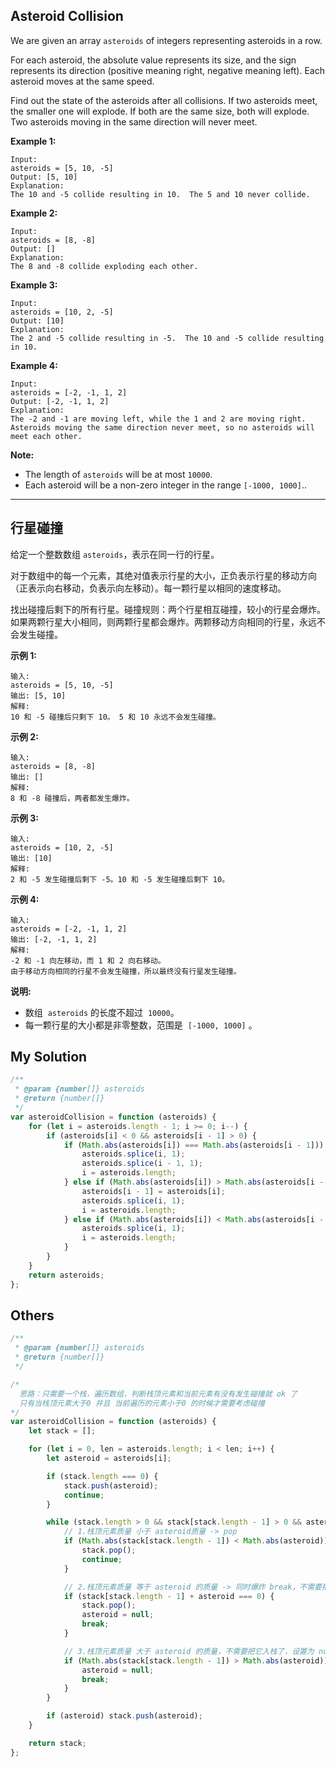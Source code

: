 ## Asteroid Collision

We are given an array `asteroids` of integers representing asteroids in a row.

For each asteroid, the absolute value represents its size, and the sign represents its direction (positive meaning right, negative meaning left). Each asteroid moves at the same speed.

Find out the state of the asteroids after all collisions. If two asteroids meet, the smaller one will explode. If both are the same size, both will explode. Two asteroids moving in the same direction will never meet.

**Example 1:**

    Input:
    asteroids = [5, 10, -5]
    Output: [5, 10]
    Explanation:
    The 10 and -5 collide resulting in 10.  The 5 and 10 never collide.

**Example 2:**

    Input:
    asteroids = [8, -8]
    Output: []
    Explanation:
    The 8 and -8 collide exploding each other.

**Example 3:**

    Input:
    asteroids = [10, 2, -5]
    Output: [10]
    Explanation:
    The 2 and -5 collide resulting in -5.  The 10 and -5 collide resulting in 10.

**Example 4:**

    Input:
    asteroids = [-2, -1, 1, 2]
    Output: [-2, -1, 1, 2]
    Explanation:
    The -2 and -1 are moving left, while the 1 and 2 are moving right.
    Asteroids moving the same direction never meet, so no asteroids will meet each other.

**Note:**

-   The length of `asteroids` will be at most `10000`.
-   Each asteroid will be a non-zero integer in the range `[-1000, 1000]`..

---

## 行星碰撞

给定一个整数数组 `asteroids`，表示在同一行的行星。

对于数组中的每一个元素，其绝对值表示行星的大小，正负表示行星的移动方向（正表示向右移动，负表示向左移动）。每一颗行星以相同的速度移动。

找出碰撞后剩下的所有行星。碰撞规则：两个行星相互碰撞，较小的行星会爆炸。如果两颗行星大小相同，则两颗行星都会爆炸。两颗移动方向相同的行星，永远不会发生碰撞。

**示例 1:**

    输入:
    asteroids = [5, 10, -5]
    输出: [5, 10]
    解释:
    10 和 -5 碰撞后只剩下 10。 5 和 10 永远不会发生碰撞。

**示例 2:**

    输入:
    asteroids = [8, -8]
    输出: []
    解释:
    8 和 -8 碰撞后，两者都发生爆炸。

**示例 3:**

    输入:
    asteroids = [10, 2, -5]
    输出: [10]
    解释:
    2 和 -5 发生碰撞后剩下 -5。10 和 -5 发生碰撞后剩下 10。

**示例 4:**

    输入:
    asteroids = [-2, -1, 1, 2]
    输出: [-2, -1, 1, 2]
    解释:
    -2 和 -1 向左移动，而 1 和 2 向右移动。
    由于移动方向相同的行星不会发生碰撞，所以最终没有行星发生碰撞。

**说明:**

-   数组  `asteroids` 的长度不超过  `10000`。
-   每一颗行星的大小都是非零整数，范围是  `[-1000, 1000]` 。

## My Solution

```javascript
/**
 * @param {number[]} asteroids
 * @return {number[]}
 */
var asteroidCollision = function (asteroids) {
    for (let i = asteroids.length - 1; i >= 0; i--) {
        if (asteroids[i] < 0 && asteroids[i - 1] > 0) {
            if (Math.abs(asteroids[i]) === Math.abs(asteroids[i - 1])) {
                asteroids.splice(i, 1);
                asteroids.splice(i - 1, 1);
                i = asteroids.length;
            } else if (Math.abs(asteroids[i]) > Math.abs(asteroids[i - 1])) {
                asteroids[i - 1] = asteroids[i];
                asteroids.splice(i, 1);
                i = asteroids.length;
            } else if (Math.abs(asteroids[i]) < Math.abs(asteroids[i - 1])) {
                asteroids.splice(i, 1);
                i = asteroids.length;
            }
        }
    }
    return asteroids;
};
```

## Others

```javascript
/**
 * @param {number[]} asteroids
 * @return {number[]}
 */

/*
  思路：只需要一个栈，遍历数组，判断栈顶元素和当前元素有没有发生碰撞就 ok 了
  只有当栈顶元素大于0 并且 当前遍历的元素小于0 的时候才需要考虑碰撞
*/
var asteroidCollision = function (asteroids) {
    let stack = [];

    for (let i = 0, len = asteroids.length; i < len; i++) {
        let asteroid = asteroids[i];

        if (stack.length === 0) {
            stack.push(asteroid);
            continue;
        }

        while (stack.length > 0 && stack[stack.length - 1] > 0 && asteroid < 0) {
            // 1.栈顶元素质量 小于 asteroid质量 -> pop
            if (Math.abs(stack[stack.length - 1]) < Math.abs(asteroid)) {
                stack.pop();
                continue;
            }

            // 2.栈顶元素质量 等于 asteroid 的质量 -> 同时爆炸 break，不需要把当前元素入栈了，把它设置为 null
            if (stack[stack.length - 1] + asteroid === 0) {
                stack.pop();
                asteroid = null;
                break;
            }

            // 3.栈顶元素质量 大于 asteroid 的质量，不需要把它入栈了，设置为 null
            if (Math.abs(stack[stack.length - 1]) > Math.abs(asteroid)) {
                asteroid = null;
                break;
            }
        }

        if (asteroid) stack.push(asteroid);
    }

    return stack;
};
```
